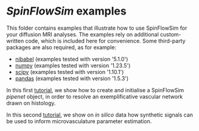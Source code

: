 # _SpinFlowSim_ examples

This folder contains examples that illustrate how to use SpinFlowSim for your diffusion MRI analyses. The examples rely on additional custom-written code, which is included here for convenience. Some third-party packages are also required, as for example:
* [nibabel](https://nipy.org/nibabel) (examples tested with version '5.1.0')
* [numpy](https://numpy.org) (examples tested with version '1.23.5')
* [scipy](https://scipy.org) (examples tested with version '1.10.1')
* [pandas](https://pandas.pydata.org/) (examples tested with version '1.5.3')

In this first [tutorial](https://github.com/radiomicsgroup/SpinFlowSim/blob/main/examples/tutorial1.md), we show how to create and initialise a SpinFlowSim _pipenet_ object, in order to resolve an exemplificative vascular network drawn on histology.

In this second [tutorial](https://github.com/radiomicsgroup/SpinFlowSim/blob/main/examples/tutorial2.md), we show on _in silico_ data how synthetic signals can be used to inform microvasculature parameter estimation.
